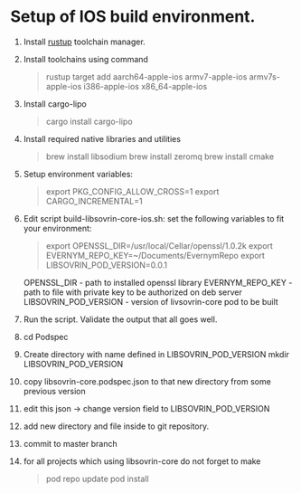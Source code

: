 # Setup of IOS build environment.

1. Install [rustup](https://www.rustup.rs) toolchain manager.

2. Install toolchains using command
   > rustup target add aarch64-apple-ios armv7-apple-ios armv7s-apple-ios i386-apple-ios x86_64-apple-ios

3. Install cargo-lipo
   > cargo install cargo-lipo

4. Install required native libraries and utilities
   > brew install libsodium
   > brew install zeromq
   > brew install cmake

5. Setup environment variables:

   > export PKG_CONFIG_ALLOW_CROSS=1
   > export CARGO_INCREMENTAL=1

6. Edit script build-libsovrin-core-ios.sh: set the following variables to fit your environment:
   > export OPENSSL_DIR=/usr/local/Cellar/openssl/1.0.2k
   > export EVERNYM_REPO_KEY=~/Documents/EvernymRepo
   > export LIBSOVRIN_POD_VERSION=0.0.1
    
   OPENSSL_DIR - path to installed openssl library
   EVERNYM_REPO_KEY - path to file with private key to be authorized on deb server
   LIBSOVRIN_POD_VERSION - version of livsovrin-core pod to be built
    
7. Run the script. Validate the output that all goes well.

8. cd Podspec

9. Create directory with name defined in LIBSOVRIN_POD_VERSION
    mkdir LIBSOVRIN_POD_VERSION

10. copy libsovrin-core.podspec.json to that new directory from some previous version

11. edit this json -> change version field to LIBSOVRIN_POD_VERSION

12. add new directory and file inside to git repository.

13. commit to master branch

14. for all projects which using libsovrin-core do not forget to make
     > pod repo update
     > pod install


